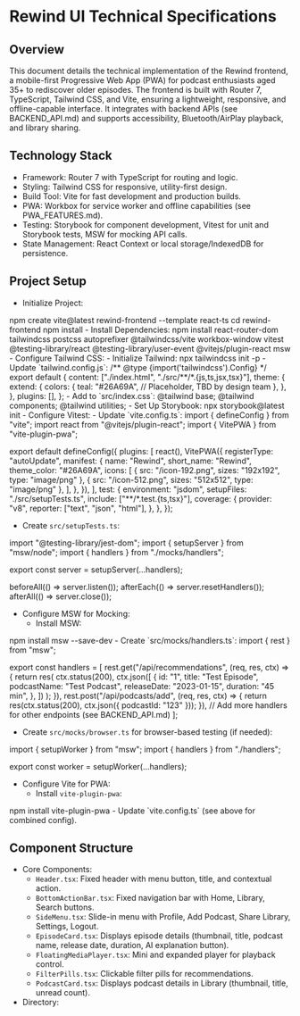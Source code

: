 # Rewind UI Technical Specifications

## Overview
This document details the technical implementation of the Rewind frontend, a mobile-first Progressive Web App (PWA) for podcast enthusiasts aged 35+ to rediscover older episodes. The frontend is built with Router 7, TypeScript, Tailwind CSS, and Vite, ensuring a lightweight, responsive, and offline-capable interface. It integrates with backend APIs (see BACKEND_API.md) and supports accessibility, Bluetooth/AirPlay playback, and library sharing.

## Technology Stack
- Framework: Router 7 with TypeScript for routing and logic.
- Styling: Tailwind CSS for responsive, utility-first design.
- Build Tool: Vite for fast development and production builds.
- PWA: Workbox for service worker and offline capabilities (see PWA_FEATURES.md).
- Testing: Storybook for component development, Vitest for unit and Storybook tests, MSW for mocking API calls.
- State Management: React Context or local storage/IndexedDB for persistence.

## Project Setup
- Initialize Project:
<codeblock language="bash">
npm create vite@latest rewind-frontend --template react-ts
cd rewind-frontend
npm install
</codeblock>
- Install Dependencies:
<codeblock language="bash">
npm install react-router-dom tailwindcss postcss autoprefixer @tailwindcss/vite workbox-window vitest @testing-library/react @testing-library/user-event @vitejs/plugin-react msw
</codeblock>
- Configure Tailwind CSS:
  - Initialize Tailwind:
<codeblock language="bash">
npx tailwindcss init -p
</codeblock>
  - Update `tailwind.config.js`:
<codeblock language="javascript">
/** @type {import('tailwindcss').Config} */
export default {
  content: ["./index.html", "./src/**/*.{js,ts,jsx,tsx}"],
  theme: {
    extend: {
      colors: {
        teal: "#26A69A", // Placeholder, TBD by design team
      },
    },
  },
  plugins: [],
};
</codeblock>
  - Add to `src/index.css`:
<codeblock language="css">
@tailwind base;
@tailwind components;
@tailwind utilities;
</codeblock>
- Set Up Storybook:
<codeblock language="bash">
npx storybook@latest init
</codeblock>
- Configure Vitest:
  - Update `vite.config.ts`:
<codeblock language="typescript">
import { defineConfig } from "vite";
import react from "@vitejs/plugin-react";
import { VitePWA } from "vite-plugin-pwa";

export default defineConfig({
  plugins: [
    react(),
    VitePWA({
      registerType: "autoUpdate",
      manifest: {
        name: "Rewind",
        short_name: "Rewind",
        theme_color: "#26A69A",
        icons: [
          { src: "/icon-192.png", sizes: "192x192", type: "image/png" },
          { src: "/icon-512.png", sizes: "512x512", type: "image/png" },
        ],
      },
    }),
  ],
  test: {
    environment: "jsdom",
    setupFiles: "./src/setupTests.ts",
    include: ["**/*.test.{ts,tsx}"],
    coverage: {
      provider: "v8",
      reporter: ["text", "json", "html"],
    },
  },
});
</codeblock>
  - Create `src/setupTests.ts`:
<codeblock language="typescript">
import "@testing-library/jest-dom";
import { setupServer } from "msw/node";
import { handlers } from "./mocks/handlers";

export const server = setupServer(...handlers);

beforeAll(() => server.listen());
afterEach(() => server.resetHandlers());
afterAll(() => server.close());
</codeblock>
- Configure MSW for Mocking:
  - Install MSW:
<codeblock language="bash">
npm install msw --save-dev
</codeblock>
  - Create `src/mocks/handlers.ts`:
<codeblock language="typescript">
import { rest } from "msw";

export const handlers = [
  rest.get("/api/recommendations", (req, res, ctx) => {
    return res(
      ctx.status(200),
      ctx.json([
        {
          id: "1",
          title: "Test Episode",
          podcastName: "Test Podcast",
          releaseDate: "2023-01-15",
          duration: "45 min",
        },
      ])
    );
  }),
  rest.post("/api/podcasts/add", (req, res, ctx) => {
    return res(ctx.status(200), ctx.json({ podcastId: "123" }));
  }),
  // Add more handlers for other endpoints (see BACKEND_API.md)
];
</codeblock>
  - Create `src/mocks/browser.ts` for browser-based testing (if needed):
<codeblock language="typescript">
import { setupWorker } from "msw";
import { handlers } from "./handlers";

export const worker = setupWorker(...handlers);
</codeblock>
- Configure Vite for PWA:
  - Install `vite-plugin-pwa`:
<codeblock language="bash">
npm install vite-plugin-pwa
</codeblock>
  - Update `vite.config.ts` (see above for combined config).

## Component Structure
- Core Components:
  - `Header.tsx`: Fixed header with menu button, title, and contextual action.
  - `BottomActionBar.tsx`: Fixed navigation bar with Home, Library, Search buttons.
  - `SideMenu.tsx`: Slide-in menu with Profile, Add Podcast, Share Library, Settings, Logout.
  - `EpisodeCard.tsx`: Displays episode details (thumbnail, title, podcast name, release date, duration, AI explanation button).
  - `FloatingMediaPlayer.tsx`: Mini and expanded player for playback control.
  - `FilterPills.tsx`: Clickable filter pills for recommendations.
  - `PodcastCard.tsx`: Displays podcast details in Library (thumbnail, title, unread count).
- Directory:
